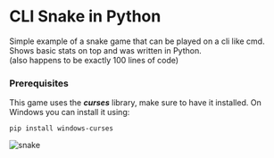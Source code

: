 # CLI Snake in Python

Simple example of a snake game that can be played on a cli like cmd. Shows basic stats on top and was written in Python. <br />
(also happens to be exactly 100 lines of code)

### Prerequisites

This game uses the ***curses*** library, make sure to have it installed. On Windows you can install it using:

```
pip install windows-curses
```

![snake](https://user-images.githubusercontent.com/61879792/209596653-024b2159-43bc-4a2d-ac57-ad61a56b9ec2.gif)
